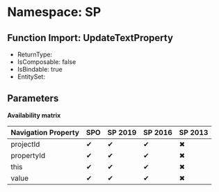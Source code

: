 # Namespace: SP

## Function Import: UpdateTextProperty

- ReturnType: 
- IsComposable: false
- IsBindable: true
- EntitySet: 

## Parameters

**Availability matrix**

Navigation Property | SPO | SP 2019 | SP 2016 | SP 2013
----------|-----|---------|---------|--------
projectId | ✔ | ✔ | ✔ | ✖
propertyId | ✔ | ✔ | ✔ | ✖
this | ✔ | ✔ | ✔ | ✖
value | ✔ | ✔ | ✔ | ✖
